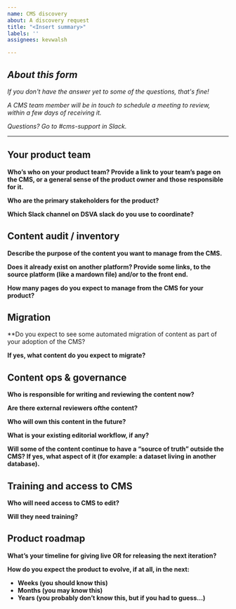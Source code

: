 ```yaml
---
name: CMS discovery
about: A discovery request
title: "<Insert summary>"
labels: ''
assignees: kevwalsh

---
```


## *About this form*

*If you don't have the answer yet to some of the questions, that's fine!*

*A CMS team member will be in touch to schedule a meeting to review, within a few days of receiving it.*

*Questions? Go to #cms-support in Slack.*

----

## Your product team

**Who’s who on your product team? Provide a link to your team’s page on the CMS, or a general sense of the product owner and those responsible for it.**

**Who are the primary stakeholders for the product?**

**Which Slack channel on DSVA slack do you use to coordinate?**

## Content audit / inventory

**Describe the purpose of the content you want to manage from the CMS.**

**Does it already exist on another platform? Provide some links, to the source platform (like a mardown file) and/or to the front end.**

**How many pages do you expect to manage from the CMS for your product?**

## Migration

**Do you expect to see some automated migration of content as part of your adoption of the CMS? 

**If yes, what content do you expect to migrate?**

## Content ops & governance

**Who is responsible for writing and reviewing the content now?**

**Are there external reviewers ofthe content?**

**Who will own this content in the future?**

**What is your existing editorial workflow, if any?**

**Will some of the content continue to have a “source of truth” outside the CMS? If yes, what aspect of it (for example: a dataset living in another database).**

## Training and access to CMS

**Who will need access to CMS to edit?** 

**Will they need training?**

## Product roadmap

**What’s your timeline for giving live OR for releasing the next iteration?**

**How do you expect the product to evolve, if at all, in the next:** 

- **Weeks (you should know this)** 
- **Months (you may know this)**
- **Years (you probably don’t know this, but if you had to guess…)**


